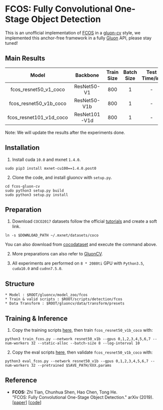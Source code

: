 # FCOS: Fully Convolutional One-Stage Object Detection

This is an unofficial implementation of [FCOS](https://arxiv.org/abs/1904.01355) in a [gluon-cv](http://gluon-cv.mxnet.io) style, we implemented this anchor-free framework in a fully [Gluon](https://mxnet.incubator.apache.org/versions/master/gluon/index.html) API, please stay tuned! 

## Main Results

| Model | Backbone | Train Size | Batch Size | Test Time/im | AP(val) | Link |
| :----------: | :----------: | :----------: | :----------: | :----------: | :----------: | :----------: |
| fcos_resnet50_v1_coco | ResNet50-V1 | 800 | 1 | - | - | - |
| fcos_resnet50_v1b_coco | ResNet50-V1b | 800 | 1 | - | - | - |
| fcos_resnet101_v1d_coco | ResNet101-V1d | 800 | 1 | - | - | - |

Note: We will update the results after the experiments done.

## Installation 
1. Install cuda `10.0` and mxnet `1.4.0`.
  ```Shell
  sudo pip3 install mxnet-cu100==1.4.0.post0
  ```
2. Clone the code, and install gluoncv with ``setup.py``.
  ```Shell
  cd fcos-gluon-cv
  sudo python3 setup.py build
  sudo python3 setup.py install
  ```

## Preparation
1. Download `COCO2017` datasets follow the official [tutorials](https://gluon-cv.mxnet.io/build/examples_datasets/mscoco.html#sphx-glr-build-examples-datasets-mscoco-py) and create a soft link.
  ```Shell
  ln -s $DOWNLOAD_PATH ~/.mxnet/datasets/coco
  ```
   You can also download from [cocodataset](http://cocodataset.org) and execute the command above.
   
2. More preparations can also refer to [GluonCV](https://gluon-cv.mxnet.io/index.html).

3. All experiments are performed on `8 * 2080ti` GPU with `Python3.5`, `cuda10.0` and `cudnn7.5.0`.

## Structure
```Shell
* Model : $ROOT/gluoncv/model_zoo/fcos
* Train & valid scripts : $ROOT/scripts/detection/fcos
* Data Transform : $ROOT/gluoncv/data/transform/presets
```

## Training & Inference 
1. Copy the training scripts [here](https://github.com/Angzz/fcos-gluon-cv/blob/master/scripts/detection/fcos/train_fcos.py), then train `fcos_resnet50_v1b_coco` with:
  ```Shell
  python3 train_fcos.py --network resnet50_v1b --gpus 0,1,2,3,4,5,6,7 --num-workers 32 --static-alloc --batch-size 8 --log-interval 10
  ```
2. Copy the eval scripts [here](https://github.com/Angzz/fcos-gluon-cv/blob/master/scripts/detection/fcos/eval_fcos.py), then validate `fcos_resnet50_v1b_coco` with:
  ```Shell
  python3 eval_fcos.py --network resnet50_v1b --gpus 0,1,2,3,4,5,6,7 --num-workers 32 --pretrained $SAVE_PATH/XXX.params
  ```

## Reference 

* **FCOS:** Zhi Tian, Chunhua Shen, Hao Chen, Tong He.<br />"FCOS: Fully Convolutional One-Stage Object Detection." arXiv (2019). [[paper](https://arxiv.org/pdf/1904.01355)] [[code](https://github.com/tianzhi0549/FCOS)]
